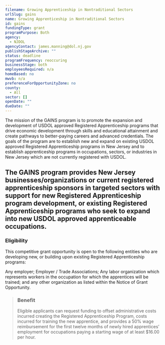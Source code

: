 ```yaml
---
filename: Growing Apprenticeship in Nontraditional Sectors
urlSlug: gains
name: Growing Apprenticeship in Nontraditional Sectors
id: gains
fundingType: grant
programPurpose: Both
agency:
  - NJDOL
agencyContact: james.manning@dol.nj.gov
publishStageArchive: ""
status: deadline
programFrequency: reoccuring
businessStage: both
employeesRequired: n/a
homeBased: no
mwvb: n/a
preferenceForOpportunityZone: no
county:
  - All
sector: []
openDate: ""
dueDate: ""
---
```

The mission of the GAINS program is to promote the expansion and development of USDOL approved Registered Apprenticeship programs that drive economic development through skills and educational attainment and create pathways to better-paying careers and advanced credentials. The goals of the program are to establish new and expand on existing USDOL approved Registered Apprenticeship programs in New Jersey and to establish apprenticeship programs in occupations, sectors, or industries in New Jersey which are not currently registered with USDOL.

The GAINS program provides New Jersey businesses/organizations or current registered apprenticeship sponsors in targeted sectors with support for new Registered Apprenticeship program development, or existing Registered Apprenticeship programs who seek to expand into new USDOL approved apprenticeable occupations.
---
### Eligibility
This competitive grant opportunity is open to the following entities who are developing new, or building upon existing Registered Apprenticeship programs:

Any employer; Employer / Trade Associations; Any labor organization which represents workers in the occupation for which the apprentices will be trained; and any other organization as listed within the Notice of Grant Opportunity.

> ### Benefit
>Eligible applicants can request funding to offset administrative costs incurred creating the Registered Apprenticeship Program, costs incurred for training the new apprentice, and provides a 50% wage reimbursement for the first twelve months of newly hired apprentices’ employment for occupations paying a starting wage of at least $16.00 per hour.